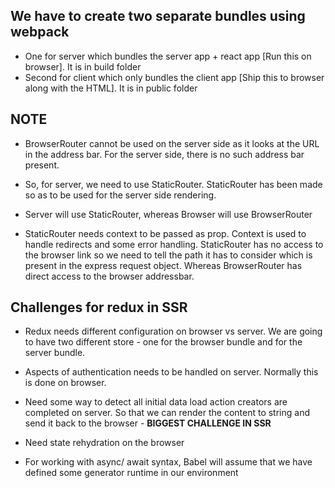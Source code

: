 ## We have to create two separate bundles using webpack
- One for server which bundles the server app + react app [Run this on browser]. It is in build folder
- Second for client which only bundles the client app [Ship this to browser along with the HTML]. It is in public folder


## NOTE
 - BrowserRouter cannot be used on the server side as it looks at the URL in the address bar. For the server side, there is no such
 address bar present.

 - So, for server, we need to use StaticRouter. StaticRouter has been made so as to be used for the server side rendering.

 - Server will use StaticRouter, whereas Browser will use BrowserRouter

 - StaticRouter needs context to be passed as prop. Context is used to handle redirects and some error handling. StaticRouter has no access to the browser link so we need to tell the path it has to consider which is present in the express request object. Whereas BrowserRouter has direct access to the browser addressbar.


## Challenges for redux in SSR
 - Redux needs different configuration on browser vs server. We are going to have two different store - one for the browser bundle and for the server bundle.
 - Aspects of authentication needs to be handled on server. Normally this is done on browser.
 - Need some way to detect all initial data load action creators are completed on server. So that we can render the content to string and send it back to the browser - **BIGGEST CHALLENGE IN SSR**
 - Need state rehydration on the browser


- For working with async/ await syntax, Babel will assume that we have defined some generator runtime in our environment







